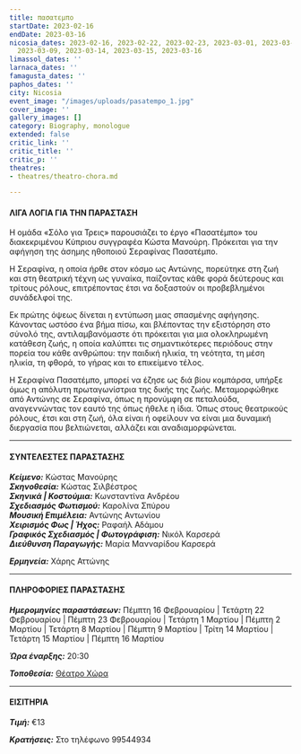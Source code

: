 ```yaml
---
title: πασατεμπο
startDate: 2023-02-16
endDate: 2023-03-16
nicosia_dates: 2023-02-16, 2023-02-22, 2023-02-23, 2023-03-01, 2023-03-02, 2023-03-08,
  2023-03-09, 2023-03-14, 2023-03-15, 2023-03-16
limassol_dates: ''
larnaca_dates: ''
famagusta_dates: ''
paphos_dates: ''
city: Nicosia
event_image: "/images/uploads/pasatempo_1.jpg"
cover_image: ''
gallery_images: []
category: Biography, monologue
extended: false
critic_link: ''
critic_title: ''
critic_p: ''
theatres:
- theatres/theatro-chora.md

---
```

#### ΛΙΓΑ ΛΟΓΙΑ ΓΙΑ ΤΗΝ ΠΑΡΑΣΤΑΣΗ

Η ομάδα «Σόλο για Τρεις» παρουσιάζει το έργο «Πασατέμπο» του διακεκριμένου Κύπριου συγγραφέα Κώστα Μανούρη. Πρόκειται για την αφήγηση της άσημης ηθοποιού Σεραφίνας Πασατέμπο.

Η Σεραφίνα, η οποία ήρθε στον κόσμο ως Αντώνης, πορεύτηκε στη ζωή και στη θεατρική τέχνη ως γυναίκα, παίζοντας κάθε φορά δεύτερους και τρίτους ρόλους, επιτρέποντας έτσι να δοξαστούν οι προβεβλημένοι συνάδελφοί της.

Εκ πρώτης όψεως δίνεται η εντύπωση μιας σπασμένης αφήγησης. Κάνοντας ωστόσο ένα βήμα πίσω, και βλέποντας την εξιστόρηση στο σύνολό της, αντιλαμβανόμαστε ότι πρόκειται για μια ολοκληρωμένη κατάθεση ζωής, η οποία καλύπτει τις σημαντικότερες περιόδους στην πορεία του κάθε ανθρώπου: την παιδική ηλικία, τη νεότητα, τη μέση ηλικία, τη φθορά, το γήρας και το επικείμενο τέλος.

Η Σεραφίνα Πασατέμπο, μπορεί να έζησε ως διά βίου κομπάρσα, υπήρξε όμως η απόλυτη πρωταγωνίστρια της δικής της ζωής. Μεταμορφώθηκε από Αντώνης σε Σεραφίνα, όπως η προνύμφη σε πεταλούδα, αναγεννώντας τον εαυτό της όπως ήθελε η ίδια. Όπως στους θεατρικούς ρόλους, έτσι και στη ζωή, όλα είναι ή οφείλουν να είναι μια δυναμική διεργασία που βελτιώνεται, αλλάζει και αναδιαμορφώνεται.

***

#### ΣΥΝΤΕΛΕΣΤΕΣ ΠΑΡΑΣΤΑΣΗΣ

**_Κείμενο:_** Κώστας Μανούρης  
**_Σκηνοθεσία:_** Κώστας Σιλβέστρος  
**_Σκηνικά | Κοστούμια:_** Κωνσταντίνα Ανδρέου  
**_Σχεδιασμός Φωτισμού:_** Καρολίνα Σπύρου  
**_Μουσική Επιμέλεια:_** Αντώνης Αντωνίου  
**_Χειρισμός Φως | Ήχος:_** Ραφαήλ Αδάμου  
**_Γραφικός Σχεδιασμός | Φωτογράφιση:_** Νικόλ Καρσερά  
**_Διεύθυνση Παραγωγής:_** Μαρία Μανναρίδου Καρσερά

**_Ερμηνεία:_** Χάρης Αττώνης

***

#### ΠΛΗΡΟΦΟΡΙΕΣ ΠΑΡΑΣΤΑΣΗΣ

**_Ημερομηνίες παραστάσεων:_** Πέμπτη 16 Φεβρουαρίου | Τετάρτη 22 Φεβρουαρίου | Πέμπτη 23 Φεβρουαρίου | Τετάρτη 1 Μαρτίου | Πέμπτη 2 Μαρτίου | Τετάρτη 8 Μαρτίου | Πέμπτη 9 Μαρτίου | Τρίτη 14 Μαρτίου | Τετάρτη 15 Μαρτίου | Πέμπτη 16 Μαρτίου

**_Ώρα έναρξης:_** 20:30

**_Τοποθεσία:_** [Θέατρο Χώρα](?#map)

***

#### ΕΙΣΙΤΗΡΙΑ

**_Τιμή:_** €13

**_Κρατήσεις:_** Στο τηλέφωνο 99544934